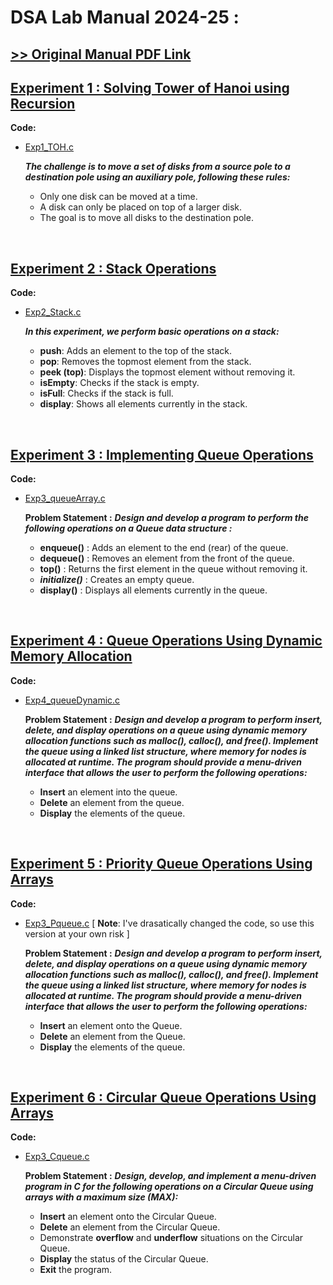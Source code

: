 # DSA Lab Manual 2024-25 : 
##  [>> Original Manual PDF Link](https://drive.google.com/file/d/1kJV-jlagy9ygvJvtfHzQKsOWn1uVGC5g/view?usp=drive_link) 
## [Experiment 1 : Solving Tower of Hanoi using Recursion](https://docs.google.com/document/d/1_hRp5XcbNSkFNvlLtYMVCVwG5CMisZSlIA5xz2MM1kk/edit?usp=sharing)

**Code:** 
* [Exp1_TOH.c](https://github.com/Ash4-k/DSA-LAB/blob/main/Exp1/Exp1_TOH.c)


    ***The challenge is to move a set of disks from a source pole to a destination pole using an auxiliary pole, following these rules:***

    * Only one disk can be moved at a time. 
    * A disk can only be placed on top of a larger disk.
    * The goal is to move all disks to the destination pole.


<br>

## [Experiment 2 : Stack Operations](https://docs.google.com/document/d/1eeobnEWJhxAAfCECxgsNmEAGAU3BdZpgL1_AEe8gRjc/edit?usp=sharing)

**Code:**
* [Exp2_Stack.c](https://github.com/Ash4-k/DSA-LAB/blob/main/Exp2/Exp2_Stack.c)


    ***In this experiment, we perform basic operations on a stack:***

    * **push**: Adds an element to the top of the stack.
    * **pop**: Removes the topmost element from the stack.
    * **peek (top)**: Displays the topmost element without removing it.
    * **isEmpty**: Checks if the stack is empty.
    * **isFull**: Checks if the stack is full.
    * **display**: Shows all elements currently in the stack.


<br> 

## [Experiment 3 : Implementing Queue Operations](https://docs.google.com/document/d/1-CTO5Aj0JkhocFczA5S_haIPYggQZ7Spe3kfkI6ikhU/edit?usp=sharing)
**Code:** 
* [Exp3_queueArray.c](https://github.com/Ash4-k/DSA-LAB/blob/main/Exp3/Exp3_queue.c)

    **Problem Statement :**
    ***Design and develop a program to perform the following operations on a Queue data structure :***

    * **enqueue()** : Adds an element to the end (rear) of the queue.
    * **dequeue()** : Removes an element from the front of the queue.
    * **top()** : Returns the first element in the queue without removing it.
    * ***initialize()*** : Creates an empty queue.
    * **display()** : Displays all elements currently in the queue.


<br>

## [Experiment 4 : Queue Operations Using Dynamic Memory Allocation](https://docs.google.com/document/d/1krC53aTJUjQhCRQFJBgBmVnKcZDr5MnXCifKCrLxJDk/edit?usp=sharing)
**Code:** 
* [Exp4_queueDynamic.c](https://github.com/Ash4-k/DSA-LAB/blob/main/Exp4/Exp4_qdy.c)

    **Problem Statement :**
    ***Design and develop a program to perform insert, delete, and display operations on a queue using dynamic memory allocation functions such as malloc(), calloc(), and free(). Implement the queue using a linked list structure, where memory for nodes is allocated at runtime. The program should provide a menu-driven interface that allows the user to perform the following operations:***
    * **Insert** an element into the queue.
    * **Delete** an element from the queue.
    * **Display** the elements of the queue.



<br> 

## [Experiment 5 : Priority Queue Operations Using Arrays](https://docs.google.com/document/d/1leOBSAmnOgKlvUzuXXmd64DLST7bIgAzrrW8rKtoNzg/edit?usp=sharing)
**Code:** 
* [Exp3_Pqueue.c](https://github.com/Ash4-k/DSA-LAB/blob/main/Exp5/Exp5_pq.c) [ **Note**: I've drasatically changed the code, so use this version at your own risk ]

    **Problem Statement :**
    ***Design and develop a program to perform insert, delete, and display operations on a queue using dynamic memory allocation functions such as malloc(), calloc(), and free(). Implement the queue using a linked list structure, where memory for nodes is allocated at runtime. The program should provide a menu-driven interface that allows the user to perform the following operations:***

    * **Insert** an element onto the Queue.
    * **Delete** an element from the Queue.
    * **Display** the elements of the queue.

    
<br> 

## [Experiment 6 : Circular Queue Operations Using Arrays](https://docs.google.com/document/d/1CtYBLETaFy4bOmisymYtRDy1MYHbIAe9pf75zM4ixT4/edit?usp=sharing)
**Code:** 
* [Exp3_Cqueue.c](https://github.com/Ash4-k/DSA-LAB/blob/main/Exp6/Exp6_cq.c)

    **Problem Statement :**
    ***Design, develop, and implement a menu-driven program in C for the following operations on a Circular Queue using arrays with a maximum size (MAX):***

    * **Insert** an element onto the Circular Queue.
    * **Delete** an element from the Circular Queue.
    * Demonstrate **overflow** and **underflow** situations on the Circular Queue.
    * **Display** the status of the Circular Queue.
    * **Exit** the program.


